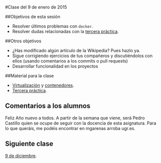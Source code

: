 #Clase del 9 de enero de 2015

##Objetivos de esta sesión

* Resolver últimos problemas con `docker`.
* Resolver dudas relacionadas  con la [tercera práctica](http://jj.github.io/IV/documentos/practicas/3.Contenedores).

##Otros objetivos

* ¿Has modificado algún artículo de la Wikipedia? Pues hazlo ya.
* Sigue corrigiendo ejercicios de tus compañeros y discutiéndolos con ellos (usando comentarios a los commits o pull requests)
* Desarrollar funcionalidad en los proyectos

##Material para la clase

* [Virtualización](http://jj.github.io/CC/documentos/temas/Tecnicas_de_virtualizacion) y [contenedores](http://jj.github.io/CC/documentos/temas/Contenedores).
* [Tercera práctica](http://jj.github.io/CC/documentos/practicas/3.Contenedores).


## Comentarios a los alumnos

Feliz Año nuevo a todos.
A partir de la semana que viene, será Pedro Castillo quien se ocupe de seguir con la docencia de esta asignatura. Para lo que queráis, me podéis encontrar en mgarenas arroba ugr.es.


## Siguiente clase

[9 de diciembre](21.md).


